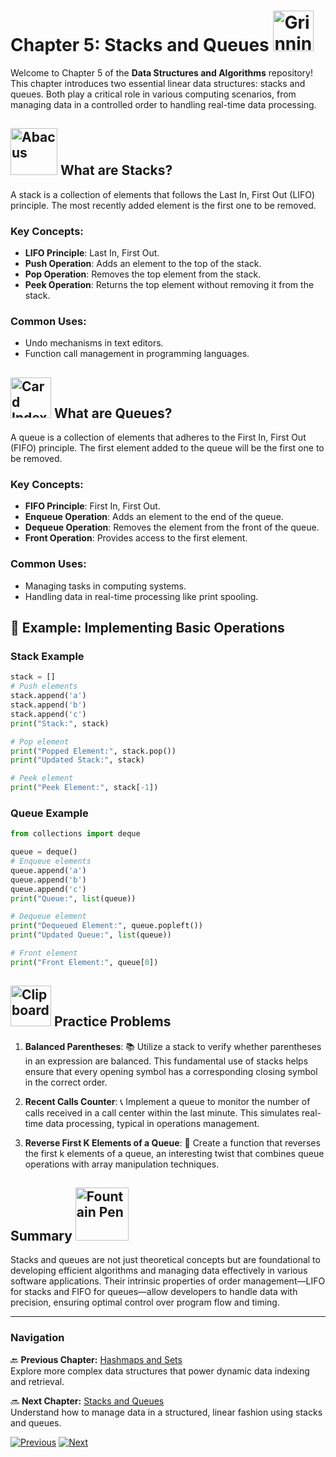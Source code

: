 # Chapter 5: Stacks and Queues <img src="https://raw.githubusercontent.com/Tarikul-Islam-Anik/Animated-Fluent-Emojis/master/Emojis/Smilies/Grinning%20Cat.png" alt="Grinning Cat" width="65" height="65" />

Welcome to Chapter 5 of the **Data Structures and Algorithms** repository! This chapter introduces two essential linear data structures: stacks and queues. Both play a critical role in various computing scenarios, from managing data in a controlled order to handling real-time data processing.

## <img src="https://raw.githubusercontent.com/Tarikul-Islam-Anik/Animated-Fluent-Emojis/master/Emojis/Objects/Abacus.png" alt="Abacus" width="75" height="75" /> What are Stacks?

A stack is a collection of elements that follows the Last In, First Out (LIFO) principle. The most recently added element is the first one to be removed.

### Key Concepts:
- **LIFO Principle**: Last In, First Out.
- **Push Operation**: Adds an element to the top of the stack.
- **Pop Operation**: Removes the top element from the stack.
- **Peek Operation**: Returns the top element without removing it from the stack.

### Common Uses:
- Undo mechanisms in text editors.
- Function call management in programming languages.

## <img src="https://raw.githubusercontent.com/Tarikul-Islam-Anik/Animated-Fluent-Emojis/master/Emojis/Objects/Card%20Index%20Dividers.png" alt="Card Index Dividers" width="65" height="65" /> What are Queues?

A queue is a collection of elements that adheres to the First In, First Out (FIFO) principle. The first element added to the queue will be the first one to be removed.

### Key Concepts:
- **FIFO Principle**: First In, First Out.
- **Enqueue Operation**: Adds an element to the end of the queue.
- **Dequeue Operation**: Removes the element from the front of the queue.
- **Front Operation**: Provides access to the first element.

### Common Uses:
- Managing tasks in computing systems.
- Handling data in real-time processing like print spooling.

## 📖 Example: Implementing Basic Operations

### Stack Example
```python
stack = []
# Push elements
stack.append('a')
stack.append('b')
stack.append('c')
print("Stack:", stack)

# Pop element
print("Popped Element:", stack.pop())
print("Updated Stack:", stack)

# Peek element
print("Peek Element:", stack[-1])
```
### Queue Example
```python
from collections import deque

queue = deque()
# Enqueue elements
queue.append('a')
queue.append('b')
queue.append('c')
print("Queue:", list(queue))

# Dequeue element
print("Dequeued Element:", queue.popleft())
print("Updated Queue:", list(queue))

# Front element
print("Front Element:", queue[0])
```
## <img src="https://raw.githubusercontent.com/Tarikul-Islam-Anik/Animated-Fluent-Emojis/master/Emojis/Objects/Clipboard.png" alt="Clipboard" width="65" height="65" /> Practice Problems
1. **Balanced Parentheses**: 📚 Utilize a stack to verify whether parentheses in an expression are balanced. This fundamental use of stacks helps ensure that every opening symbol has a corresponding closing symbol in the correct order.

2. **Recent Calls Counter**: 📞 Implement a queue to monitor the number of calls received in a call center within the last minute. This simulates real-time data processing, typical in operations management.

3. **Reverse First K Elements of a Queue**: 🔁 Create a function that reverses the first k elements of a queue, an interesting twist that combines queue operations with array manipulation techniques.

## Summary <img src="https://raw.githubusercontent.com/Tarikul-Islam-Anik/Animated-Fluent-Emojis/master/Emojis/Objects/Fountain%20Pen.png" alt="Fountain Pen" width="85" height="85" />

Stacks and queues are not just theoretical concepts but are foundational to developing efficient algorithms and managing data effectively in various software applications. Their intrinsic properties of order management—LIFO for stacks and FIFO for queues—allow developers to handle data with precision, ensuring optimal control over program flow and timing.

---

### Navigation

🔙 **Previous Chapter:** [Hashmaps and Sets](chapter-4-linked-lists.md)  
Explore more complex data structures that power dynamic data indexing and retrieval.

🔜 **Next Chapter:** [Stacks and Queues](chapter-6-trees-and-graphs.md)  
Understand how to manage data in a structured, linear fashion using stacks and queues.

[![Previous](https://img.shields.io/badge/Previous-Hashmaps_and_Sets-blue?style=for-the-badge)](chapter-4-linked-lists.md)
[![Next](https://img.shields.io/badge/Next-Trees_and_Graphs-green?style=for-the-badge)](chapter-6-trees-and-graphs.md)

